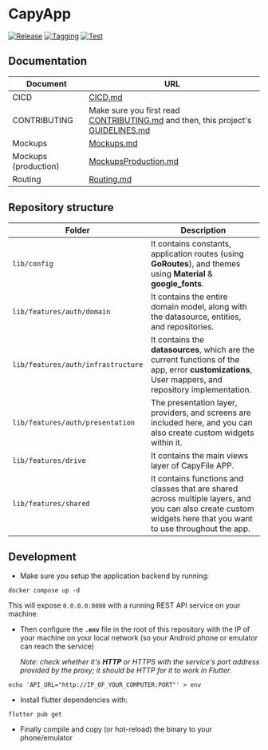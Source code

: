 # CapyApp

[![Release](https://github.com/hawks-atlanta/frontend-flutter/actions/workflows/release.yaml/badge.svg)](https://github.com/hawks-atlanta/frontend-flutter/actions/workflows/release.yaml)
[![Tagging](https://github.com/hawks-atlanta/frontend-flutter/actions/workflows/tagging.yaml/badge.svg)](https://github.com/hawks-atlanta/frontend-flutter/actions/workflows/tagging.yaml)
[![Test](https://github.com/hawks-atlanta/frontend-flutter/actions/workflows/testing.yaml/badge.svg)](https://github.com/hawks-atlanta/frontend-flutter/actions/workflows/testing.yaml)

## Documentation

| Document             | URL                                                                                                                                                                      |
| -------------------- | ------------------------------------------------------------------------------------------------------------------------------------------------------------------------ |
| CICD                 | [CICD.md](https://github.com/hawks-atlanta/docs/blob/main/CICD.md)                                                                                                       |
| CONTRIBUTING         | Make sure you first read [CONTRIBUTING.md](https://github.com/hawks-atlanta/docs/blob/main/CONTRIBUTING.md) and then, this project's [GUIDELINES.md](docs/GUIDELINES.md) |
| Mockups              | [Mockups.md](./docs/Mockups.md)                                                                                                                                          |
| Mockups (production) | [MockupsProduction.md](./docs/MockupsProduction.md)                                                                                                                      |
| Routing              | [Routing.md](docs/Routing.md)                                                                                                                                            |

## Repository structure

| Folder                             | Description                                                                                                                                                    |
| ---------------------------------- | -------------------------------------------------------------------------------------------------------------------------------------------------------------- |
| `lib/config`                       | It contains constants, application routes (using **GoRoutes**), and themes using **Material** & **google_fonts**.                                              |
| `lib/features/auth/domain`         | It contains the entire domain model, along with the datasource, entities, and repositories.                                                                    |
| `lib/features/auth/infrastructure` | It contains the **datasources**, which are the current functions of the app, error **customizations**, User mappers, and repository implementation.            |
| `lib/features/auth/presentation`   | The presentation layer, providers, and screens are included here, and you can also create custom widgets within it.                                            |
| `lib/features/drive`               | It contains the main views layer of CapyFile APP.                                                                                                              |
| `lib/features/shared`              | It contains functions and classes that are shared across multiple layers, and you can also create custom widgets here that you want to use throughout the app. |

## Development

- Make sure you setup the application backend by running:

```shell
docker compose up -d
```

This will expose `0.0.0.0:8080` with a running REST API service on your machine.

- Then configure the **`.env`** file in the root of this repository with the IP of your machine on your local network (so your Android phone or emulator can reach the service)

  _Note: check whether it's **HTTP** or HTTPS with the service's port address provided by the proxy; it should be HTTP for it to work in Flutter._

```shell
echo 'API_URL="http://IP_OF_YOUR_COMPUTER:PORT"' > env
```

- Install flutter dependencies with:

```shell
flutter pub get
```

- Finally compile and copy (or hot-reload) the binary to your phone/emulator
